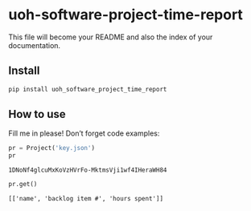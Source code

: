 uoh-software-project-time-report
================

<!-- WARNING: THIS FILE WAS AUTOGENERATED! DO NOT EDIT! -->

This file will become your README and also the index of your
documentation.

## Install

``` sh
pip install uoh_software_project_time_report
```

## How to use

Fill me in please! Don’t forget code examples:

``` python
pr = Project('key.json')
pr
```

    1DNoNf4glcuMxKoVzHVrFo-MktmsVji1wf4IHeraWH84

``` python
pr.get()
```

    [['name', 'backlog item #', 'hours spent']]
